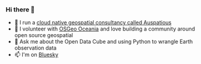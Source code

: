 ### Hi there 👋

- 🔭 I run a [cloud native geospatial consultancy called Auspatious](https://auspatious.com)
- 👯 I volunteer with [OSGeo Oceania](https://osgeo-oceania.org/) and love building a community around open source geospatial
- 💬 Ask me about the Open Data Cube and using Python to wrangle Earth observation data
- 📫 I'm on [Bluesky](https://bsky.app/profile/ausp.io)
